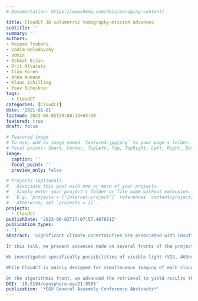 ```yaml
---
# Documentation: https://wowchemy.com/docs/managing-content/

title: CloudCT 3D volumetric tomography-mission advances
subtitle: ''
summary: ''
authors:
- Masada Tzabari
- Vadim Holodovsky
- admin
- Eshkol Eitan
- Orit Altaratz
- Ilan Koren
- Anna Aumann
- Klaus Schilling
- Yoav Schechner
tags: 
  - CloudCT
categories: [CloudCT]
date: '2021-01-01'
lastmod: 2023-06-02T20:08:13+03:00
featured: true
draft: false

# Featured image
# To use, add an image named `featured.jpg/png` to your page's folder.
# Focal points: Smart, Center, TopLeft, Top, TopRight, Left, Right, BottomLeft, Bottom, BottomRight.
image:
  caption: ''
  focal_point: ''
  preview_only: false

# Projects (optional).
#   Associate this post with one or more of your projects.
#   Simply enter your project's folder or file name without extension.
#   E.g. `projects = ["internal-project"]` references `content/project/deep-learning/index.md`.
#   Otherwise, set `projects = []`.
projects: 
  - CloudCT
publishDate: '2023-06-02T17:07:57.487681Z'
publication_types:
- '1'
abstract: 'Significant climate uncertainties are associated with insufficient understanding of small warm clouds, due to the nature of their 3D structure and radiative transfer. It is desirable to improve understanding of such clouds and their sensitivity to environmental changes. This requires sensing platforms that are suitable for 3D sensing, and signal analysis tuned to 3D radiative transfer. We approach these challenges in the CloudCT project, funded by the ERC. It is a mission that develops and aims to demonstrate 3D volumetric scattering tomography of clouds. This will be facilitated by an unprecedented large formation of ten cooperating nanosatellites. The formation will simultaneously image cloud fields from multiple directions, at approximately 20m nadir ground resolution. Based on this data, scattering tomography will seek the 3D volumetric distribution of droplet effective radius, liquid water content and optical extinction. In addition to advancement of the technology, CloudCT will yield a global database of 3D macro and microphysical properties of warm cloud fields.

In this talk, we present advances made on several fronts of the project: modeling, payload, algorithm, and operation. Regarding cloud modeling, we performed LES simulations (using the SAM model with bin microphysics) of warm convective cloud fields (at different environments), at high spatial resolution. Using the simulated clouds properties, several imager and waveband possibilities have been quantitatively considered for the mission. Major consideration criteria are tomographic quality in the face of sensor and photon noise, calibration errors and stray light. Additional criteria are technological availability, platform constraints, calibration requirements and cost.

We investigated specifically possibilities of visible light (VIS, 463nm, 545nm, 645nm, and 705nm) short wave infra-red (SWIR, 1641 nm), and polarized imagers (POL, 463nm, 545nm, 645nm, and 705nm).  These examinations relied on physical modeling of 3D radiative transfer and the sensing processes. Due to platform constraints in CloudCT, each platform will carry a single camera exclusively (either VIS/NIR or SWIR). Hence, we describe the tradeoff of introducing SWIR cameras and various POL architectures.  

While CloudCT is mainly designed for simultaneous imaging of each cloud field, it is possible to tolerate a lag of several seconds, as small warm clouds hardly evolve in this time scale (at the 20 meter spatial scale). We exploit this, to add more view-points, using the same number of platforms (10). The added viewpoints correspond to single-scattering angles, where polarization yields enhanced sensitivity to the droplet microphysics. These angles require sampling of <1° in the fogbow region. This dictates requirements for the platform attitude control.  

On the algorithmic front, we advanced the retrieval to yield results that (compared to the simulated ground truth) have smaller errors than the prior art. Elements of our advancement include initialization by a parametric horizontally-uniform microphysical model. The parameters of this initialization are determined by a fast optimization process.  The optimized initialization is particularly strong, when relying on the detected degree of linear polarization, instead of radiance.'
DOI: '10.5194/egusphere-egu21-9585'
publication: '*EGU General Assembly Conference Abstracts*'
---
```

